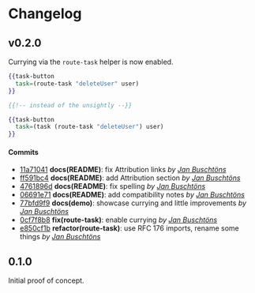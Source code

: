 Changelog
=========

## v0.2.0

Currying via the `route-task` helper is now enabled.

```hbs
{{task-button
  task=(route-task "deleteUser" user)
}}

{{!-- instead of the unsightly --}}

{{task-button
  task=(task (route-task "deleteUser") user)
}}
```

#### Commits

- [11a71041](https://github.com/buschtoens/ember-route-task-helper/commit/11a71041d91da8d73430cc1d417c490734c2cb5d) **docs(README)**: fix Attribution links *by [Jan Buschtöns](https://github.com/buschtoens)*
- [ff591bc4](https://github.com/buschtoens/ember-route-task-helper/commit/ff591bc4bf85c982f35ca9cc1983b98c11311660) **docs(README)**: add Attribution section *by [Jan Buschtöns](https://github.com/buschtoens)*
- [4761896d](https://github.com/buschtoens/ember-route-task-helper/commit/4761896d2bf3ef8cb902c0154a57748325bc5e3c) **docs(README)**: fix spelling *by [Jan Buschtöns](https://github.com/buschtoens)*
- [06691e71](https://github.com/buschtoens/ember-route-task-helper/commit/06691e7139740f23e91a5ebecc76e262209d6d8c) **docs(README)**: add compatibility notes *by [Jan Buschtöns](https://github.com/buschtoens)*
- [77bfd9f9](https://github.com/buschtoens/ember-route-task-helper/commit/77bfd9f9aa1c70ec0e7a2ebe3ec82ddb6a993161) **docs(demo)**: showcase currying and little improvements *by [Jan Buschtöns](https://github.com/buschtoens)*
- [0cf7f8b8](https://github.com/buschtoens/ember-route-task-helper/commit/0cf7f8b80931c689418e86fadb90242f06206cde) **fix(route-task)**: enable currying *by [Jan Buschtöns](https://github.com/buschtoens)*
- [e850cf1b](https://github.com/buschtoens/ember-route-task-helper/commit/e850cf1b254e8d30fd34c6cb8e11f933e21eb65d) **refactor(route-task)**: use RFC 176 imports, rename some things *by [Jan Buschtöns](https://github.com/buschtoens)*

## 0.1.0

Initial proof of concept.
